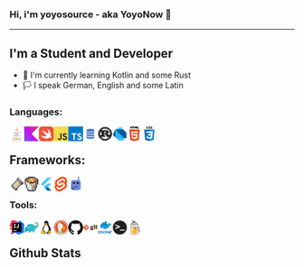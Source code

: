 ### Hi, i'm yoyosource - aka YoyoNow 👋

---

## I'm a Student and Developer

- 🌱 I'm currently learning Kotlin and some Rust
- 🏳 I speak German, English and some Latin

### Languages:
<img align="left" alt="Java" width="26px" src="https://raw.githubusercontent.com/github/explore/main/topics/java/java.png" />
<img align="left" alt="Kotlin" width="26px" src="https://raw.githubusercontent.com/github/explore/main/topics/kotlin/kotlin.png" />
<img align="left" alt="Swift" width="26px" src="https://raw.githubusercontent.com/github/explore/main/topics/swift/swift.png" />
<img align="left" alt="JavaScript" width="26px" src="https://raw.githubusercontent.com/github/explore/main/topics/javascript/javascript.png" /> 
<img align="left" alt="TypeScript" width="26px" src="https://raw.githubusercontent.com/github/explore/main/topics/typescript/typescript.png" /> 
<img align="left" alt="SQL" width="26px" src="https://raw.githubusercontent.com/github/explore/main/topics/sql/sql.png" />
<img align="left" alt="Rust" width="26px" src="https://raw.githubusercontent.com/github/explore/main/topics/rust/rust.png" />
<img align="left" alt="Dart" width="26px" src="https://github.com/github/explore/blob/main/topics/dart/dart.png" />
<img align="left" alt="HTML" width="26px" src="https://raw.githubusercontent.com/github/explore/main/topics/html/html.png" />
<img align="left" alt="CSS" width="26px" src="https://raw.githubusercontent.com/github/explore/main/topics/css/css.png" />
 
 <!-- https://github.com/github/explore -->
<br />

## Frameworks: 

<img align="left" alt="Fabric" width="26px" src="https://raw.githubusercontent.com/github/explore/main/topics/fabricmc/fabricmc.png" /> 
<img align="left" alt="Bukkit" width="26px" src="https://raw.githubusercontent.com/github/explore/main/topics/bukkit/bukkit.png" /> 
<img align="left" alt="Flutter" width="26px" src="https://github.com/github/explore/blob/main/topics/flutter/flutter.png" /> 
<img align="left" alt="Svelte" width="26px" src="https://raw.githubusercontent.com/github/explore/main/topics/svelte/svelte.png" /> 
<img align="left" alt="JDA" width="26px" src="https://raw.githubusercontent.com/github/explore/main/topics/discord-bots/discord-bots.png" /> 


<br/>

### Tools:
<img align="left" alt="Intellij Idea" width="26px" src="https://raw.githubusercontent.com/github/explore/main/topics/intellij-idea/intellij-idea.png" /> 
<img align="left" alt="Gradle" width="26px" src="https://raw.githubusercontent.com/github/explore/main/topics/gradle/gradle.png" /> 
<img align="left" alt="Linux" width="26px" src="https://raw.githubusercontent.com/github/explore/main/topics/linux/linux.png" /> 
<img align="left" alt="Duckduckgo" width="26px" src="https://raw.githubusercontent.com/github/explore/main/topics/duckduckgo/duckduckgo.png" />
<img align="left" alt="Github" width="26px" src="https://raw.githubusercontent.com/github/explore/main/topics/github/github.png" />
<img align="left" alt="Git" width="26px" src="https://raw.githubusercontent.com/github/explore/main/topics/git/git.png" />
<img align="left" alt="Docker" width="26px" src="https://raw.githubusercontent.com/github/explore/main/topics/docker/docker.png" />
<img align="left" alt="Terminal" width="26px" src="https://raw.githubusercontent.com/github/explore/main/topics/terminal/terminal.png" />
<img align="left" alt="Homebrew" width="26px" src="https://raw.githubusercontent.com/github/explore/main/topics/homebrew/homebrew.png" />


<br />

## Github Stats

<!--<img align="left" alt="codeSTACKr's Github Stats" src="https://github-readme-stats.codestackr.vercel.app/api?username=yoyosource&show_icons=true&hide_border=true&theme=dark" />-->

<img align="right" alt="" src="https://github-readme-stats.vercel.app/api/top-langs/?username=yoyosource&show_icons=true&hide_border=true&theme=light" />
<img aling="left" alt="" src="https://github-readme-stats.vercel.app/api?username=yoyosource" />
